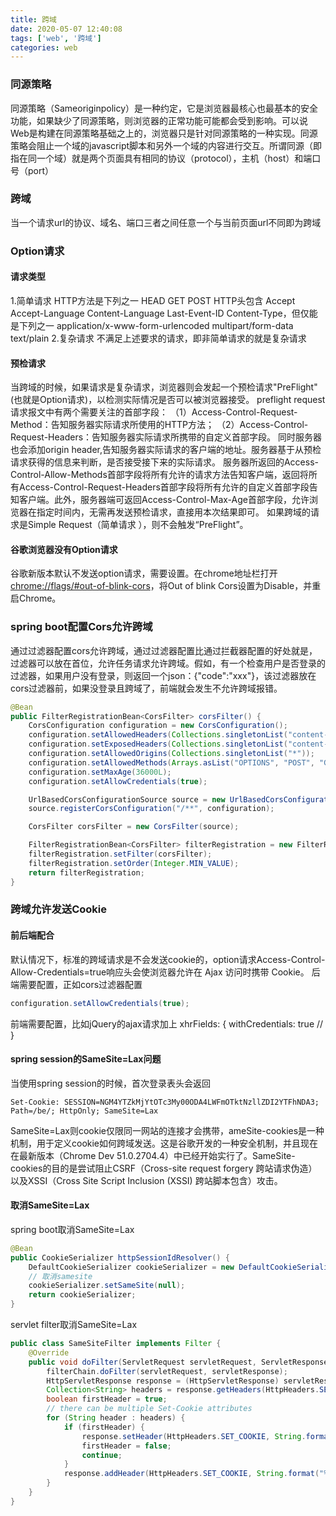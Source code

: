 ```yaml
---
title: 跨域
date: 2020-05-07 12:40:08
tags: ['web', '跨域']
categories: web
---
```

<!-- toc -->
### 同源策略
同源策略（Sameoriginpolicy）是一种约定，它是浏览器最核心也最基本的安全功能，如果缺少了同源策略，则浏览器的正常功能可能都会受到影响。可以说Web是构建在同源策略基础之上的，浏览器只是针对同源策略的一种实现。同源策略会阻止一个域的javascript脚本和另外一个域的内容进行交互。所谓同源（即指在同一个域）就是两个页面具有相同的协议（protocol），主机（host）和端口号（port）

### 跨域
当一个请求url的协议、域名、端口三者之间任意一个与当前页面url不同即为跨域

### Option请求
#### 请求类型
1.简单请求
HTTP方法是下列之一
    HEAD
    GET
    POST
HTTP头包含
    Accept
    Accept-Language
    Content-Language
    Last-Event-ID
    Content-Type，但仅能是下列之一
        application/x-www-form-urlencoded
        multipart/form-data
        text/plain
2.复杂请求
不满足上述要求的请求，即非简单请求的就是复杂请求

#### 预检请求
当跨域的时候，如果请求是复杂请求，浏览器则会发起一个预检请求"PreFlight"(也就是Option请求)，以检测实际情况是否可以被浏览器接受。
preflight request请求报文中有两个需要关注的首部字段：
（1）Access-Control-Request-Method：告知服务器实际请求所使用的HTTP方法；
（2）Access-Control-Request-Headers：告知服务器实际请求所携带的自定义首部字段。
同时服务器也会添加origin header,告知服务器实际请求的客户端的地址。服务器基于从预检请求获得的信息来判断，是否接受接下来的实际请求。
服务器所返回的Access-Control-Allow-Methods首部字段将所有允许的请求方法告知客户端，返回将所有Access-Control-Request-Headers首部字段将所有允许的自定义首部字段告知客户端。此外，服务器端可返回Access-Control-Max-Age首部字段，允许浏览器在指定时间内，无需再发送预检请求，直接用本次结果即可。
如果跨域的请求是Simple Request（简单请求 ），则不会触发“PreFlight”。

#### 谷歌浏览器没有Option请求
谷歌新版本默认不发送option请求，需要设置。在chrome地址栏打开[chrome://flags/#out-of-blink-cors](chrome://flags/#out-of-blink-cors)，将Out of blink Cors设置为Disable，并重启Chrome。

### spring boot配置Cors允许跨域
通过过滤器配置cors允许跨域，通过过滤器配置比通过拦截器配置的好处就是，过滤器可以放在首位，允许任务请求允许跨域。假如，有一个检查用户是否登录的过滤器，如果用户没有登录，则返回一个json：{"code":"xxx"}，该过滤器放在cors过滤器前，如果没登录且跨域了，前端就会发生不允许跨域报错。
``` java
@Bean
public FilterRegistrationBean<CorsFilter> corsFilter() {
    CorsConfiguration configuration = new CorsConfiguration();
    configuration.setAllowedHeaders(Collections.singletonList("content-type"));
    configuration.setExposedHeaders(Collections.singletonList("content-type"));
    configuration.setAllowedOrigins(Collections.singletonList("*"));
    configuration.setAllowedMethods(Arrays.asList("OPTIONS", "POST", "GET"));
    configuration.setMaxAge(36000L);
    configuration.setAllowCredentials(true);

    UrlBasedCorsConfigurationSource source = new UrlBasedCorsConfigurationSource();
    source.registerCorsConfiguration("/**", configuration);

    CorsFilter corsFilter = new CorsFilter(source);

    FilterRegistrationBean<CorsFilter> filterRegistration = new FilterRegistrationBean<>();
    filterRegistration.setFilter(corsFilter);
    filterRegistration.setOrder(Integer.MIN_VALUE);
    return filterRegistration;
}
```

### 跨域允许发送Cookie
#### 前后端配合
默认情况下，标准的跨域请求是不会发送cookie的，option请求Access-Control-Allow-Credentials=true响应头会使浏览器允许在 Ajax 访问时携带 Cookie。
后端需要配置，正如cors过滤器配置
``` java
configuration.setAllowCredentials(true);
```
前端需要配置，比如jQuery的ajax请求加上
xhrFields: {
        withCredentials: true //
}

#### spring session的SameSite=Lax问题
当使用spring session的时候，首次登录表头会返回
```
Set-Cookie: SESSION=NGM4YTZkMjYtOTc3My00ODA4LWFmOTktNzllZDI2YTFhNDA3; Path=/be/; HttpOnly; SameSite=Lax
```
SameSite=Lax则cookie仅限同一网站的连接才会携带，ameSite-cookies是一种机制，用于定义cookie如何跨域发送。这是谷歌开发的一种安全机制，并且现在在最新版本（Chrome Dev 51.0.2704.4）中已经开始实行了。SameSite-cookies的目的是尝试阻止CSRF（Cross-site request forgery 跨站请求伪造）以及XSSI（Cross Site Script Inclusion (XSSI) 跨站脚本包含）攻击。
#### 取消SameSite=Lax
spring boot取消SameSite=Lax
``` java
@Bean
public CookieSerializer httpSessionIdResolver() {
    DefaultCookieSerializer cookieSerializer = new DefaultCookieSerializer();
    // 取消samesite
    cookieSerializer.setSameSite(null);
    return cookieSerializer;
}
```
servlet filter取消SameSite=Lax
``` java
public class SameSiteFilter implements Filter {
    @Override
    public void doFilter(ServletRequest servletRequest, ServletResponse servletResponse, FilterChain filterChain) throws IOException, ServletException {
        filterChain.doFilter(servletRequest, servletResponse);
        HttpServletResponse response = (HttpServletResponse) servletResponse;
        Collection<String> headers = response.getHeaders(HttpHeaders.SET_COOKIE);
        boolean firstHeader = true;
        // there can be multiple Set-Cookie attributes
        for (String header : headers) {
            if (firstHeader) {
                response.setHeader(HttpHeaders.SET_COOKIE, String.format("%s; %s", header, "SameSite=None"));
                firstHeader = false;
                continue;
            }
            response.addHeader(HttpHeaders.SET_COOKIE, String.format("%s; %s", header, "SameSite=None"));
        }
    }
}
```
